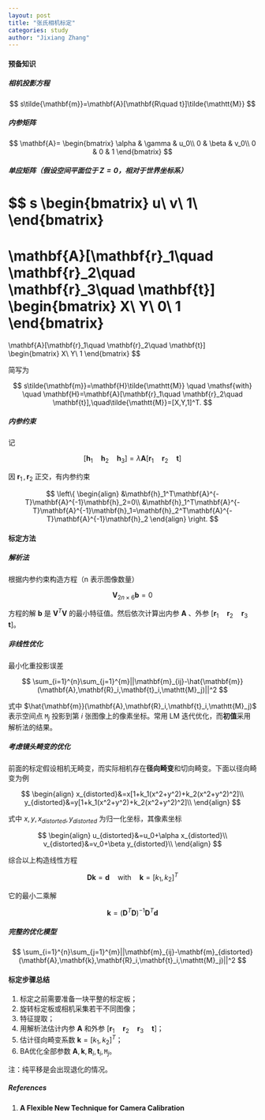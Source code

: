 ```yaml
---
layout: post
title: "张氏相机标定"
categories: study
author: "Jixiang Zhang"
---
```


#### 预备知识

##### 相机投影方程

$$
s\tilde{\mathbf{m}}=\mathbf{A}[\mathbf{R\quad t}]\tilde{\mathtt{M}}
$$

##### 内参矩阵

$$
\mathbf{A}=
\begin{bmatrix}
\alpha & \gamma & u_0\\
0 & \beta & v_0\\
0 & 0 & 1
\end{bmatrix}
$$

##### 单应矩阵（假设空间平面位于 $Z=0$，相对于世界坐标系）

$$
s
\begin{bmatrix}
u\\
v\\
1\\
\end{bmatrix}
=
\mathbf{A}[\mathbf{r}_1\quad \mathbf{r}_2\quad \mathbf{r}_3\quad \mathbf{t}]
\begin{bmatrix}
X\\
Y\\
0\\
1
\end{bmatrix}
=
\mathbf{A}[\mathbf{r}_1\quad \mathbf{r}_2\quad \mathbf{t}]
\begin{bmatrix}
X\\
Y\\
1
\end{bmatrix}
$$

简写为

$$
s\tilde{\mathbf{m}}=\mathbf{H}\tilde{\mathtt{M}} \quad \mathsf{with} \quad \mathbf{H}=\mathbf{A}[\mathbf{r}_1\quad \mathbf{r}_2\quad \mathbf{t}],\quad\tilde{\mathtt{M}}=[X,Y,1]^T.
$$

##### 内参约束

记

$$
[\mathbf{h}_1\quad \mathbf{h}_2\quad \mathbf{h}_3]=\lambda\mathbf{A}[\mathbf{r}_1\quad \mathbf{r}_2\quad \mathbf{t}]
$$

因 $\mathbf{r}_1\,,\mathbf{r}_2$ 正交，有内参约束

$$
\left\{
\begin{align}
&\mathbf{h}_1^T\mathbf{A}^{-T}\mathbf{A}^{-1}\mathbf{h}_2=0\\
&\mathbf{h}_1^T\mathbf{A}^{-T}\mathbf{A}^{-1}\mathbf{h}_1=\mathbf{h}_2^T\mathbf{A}^{-T}\mathbf{A}^{-1}\mathbf{h}_2
\end{align}
\right.
$$


#### 标定方法

##### 解析法

根据内参约束构造方程（n 表示图像数量）

$$
\mathbf{V}_{2n\times 6}\mathbf{b}=0
$$

方程的解 $\mathbf{b}$ 是 $\mathbf{V}^T\mathbf{V}$ 的最小特征值。然后依次计算出内参 $\mathbf{A}$ 、外参 $[\mathbf{r}_1\quad \mathbf{r}_2\quad \mathbf{r}_3\quad \mathbf{t}]$。

##### 非线性优化

最小化重投影误差

$$
\sum_{i=1}^{n}\sum_{j=1}^{m}||\mathbf{m}_{ij}-\hat{\mathbf{m}}(\mathbf{A},\mathbf{R}_i,\mathbf{t}_i,\mathtt{M}_j)||^2
$$

式中 $\hat{\mathbf{m}}(\mathbf{A},\mathbf{R}_i,\mathbf{t}_i,\mathtt{M}_j)$ 表示空间点 $\mathtt{M}_j$ 投影到第 $i$ 张图像上的像素坐标。常用 LM 迭代优化，而**初值**采用解析法的结果。

##### 考虑镜头畸变的优化

前面的标定假设相机无畸变，而实际相机存在**径向畸变**和切向畸变。下面以径向畸变为例

$$
\begin{align}
x_{distorted}&=x[1+k_1(x^2+y^2)+k_2(x^2+y^2)^2]\\
y_{distorted}&=y[1+k_1(x^2+y^2)+k_2(x^2+y^2)^2]\\
\end{align}
$$

式中 $x,y,x_{distorted},y_{distorted}$ 为归一化坐标，其像素坐标

$$
\begin{align}
u_{distorted}&=u_0+\alpha x_{distorted}\\
v_{distorted}&=v_0+\beta y_{distorted}\\
\end{align}
$$

综合以上构造线性方程

$$
\mathbf{D}\mathbf{k}=\mathbf{d} \quad \mathsf{with} \quad \mathbf{k}=[k_1,k_2]^T
$$

它的最小二乘解

$$
\mathbf{k}=(\mathbf{D}^T\mathbf{D})^{-1}\mathbf{D}^T\mathbf{d}
$$

##### 完整的优化模型

$$
\sum_{i=1}^{n}\sum_{j=1}^{m}||\mathbf{m}_{ij}-\mathbf{m}_{distorted}(\mathbf{A},\mathbf{k},\mathbf{R}_i,\mathbf{t}_i,\mathtt{M}_j)||^2
$$

#### 标定步骤总结

1. 标定之前需要准备一块平整的标定板；
2. 旋转标定板或相机采集若干不同图像；
3. 特征提取；
4. 用解析法估计内参 $\mathbf{A}$ 和外参 $[\mathbf{r}_1\quad \mathbf{r}_2\quad \mathbf{r}_3\quad \mathbf{t}]$；
5. 估计径向畸变系数 $\mathbf{k}=[k_1,k_2]^T​$；
6. BA优化全部参数 $\mathbf{A},\mathbf{k},\mathbf{R}_i,\mathbf{t}_i,\mathtt{M}_j$。

注：纯平移是会出现退化的情况。

##### References

1. **A Flexible New Technique for Camera Calibration**

